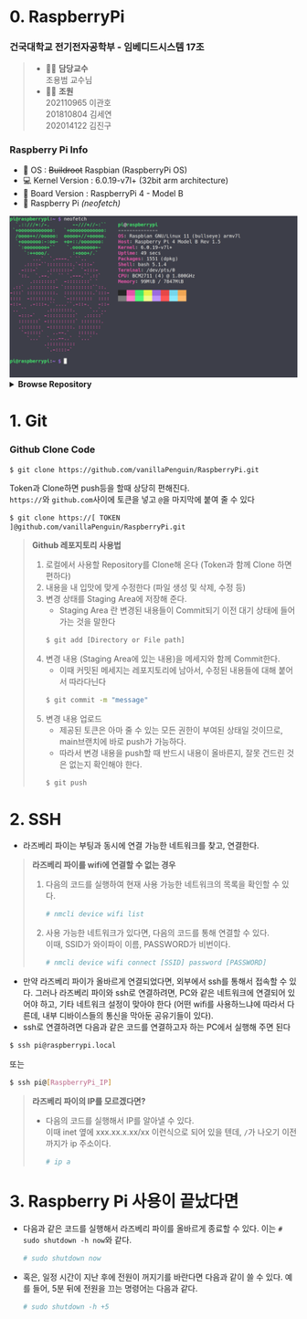 # 0. RaspberryPi
### 건국대학교 전기전자공학부 - 임베디드시스템 17조
> * 🧑‍🏫 **담당교수**  
>   조용범 교수님
> * 👨‍💻 **조원**  
>   202110965 이관호  
>   201810804 김세연  
>   202014122 김진구

### Raspberry Pi Info
- 🔭 OS : ~~Buildroot~~ Raspbian (RaspberryPi OS)  
- 💻 Kernel Version : 6.0.19-v7l+ (32bit arm architecture)  
- 🌱 Board Version : RaspberryPi 4 - Model B    
- 🍓 Raspberry Pi *(neofetch)*  
<div align="center">
<img src=".readme-images/neofetch.png">
</div>

<details>
  <summary>
    <strong>Browse Repository</strong>
  </summary>
  <!DOCTYPE html>
<html>
<head>
 <meta http-equiv="Content-Type" content="text/html; charset=UTF-8">
 <meta name="Author" content="Made by 'tree'">
 <meta name="GENERATOR" content="$Version: $ tree v2.0.2 (c) 1996 - 2022 by Steve Baker, Thomas Moore, Francesc Rocher, Florian Sesser, Kyosuke Tokoro $">
 <title>Directory Tree</title>
</head>
<body>
	<h1>Directory Tree</h1><p>
	<a href=".">.</a><br>
	├── <a href="./BeginnersGuide-4thEd-Eng_v2.pdf">BeginnersGuide-4thEd-Eng_v2.pdf</a><br>
	├── <a href="./Memo/">Memo</a><br>
	│   └── <a href="./Memo/README.md">README.md</a><br>
	├── <a href="./README.md">README.md</a><br>
	├── <a href="./SourceCode/">SourceCode</a><br>
	│   ├── <a href="./SourceCode/CMakeLists.txt">CMakeLists.txt</a><br>
	│   ├── <a href="./SourceCode/Makefile">Makefile</a><br>
	│   ├── <a href="./SourceCode/README.md">README.md</a><br>
	│   ├── <a href="./SourceCode/week07/">week07</a><br>
	│   │   ├── <a href="./SourceCode/week07/button_mmap">button_mmap</a><br>
	│   │   ├── <a href="./SourceCode/week07/button_mmap.c">button_mmap.c</a><br>
	│   │   ├── <a href="./SourceCode/week07/keyboard_mmap">keyboard_mmap</a><br>
	│   │   ├── <a href="./SourceCode/week07/keyboard_mmap.c">keyboard_mmap.c</a><br>
	│   │   ├── <a href="./SourceCode/week07/led_mmap">led_mmap</a><br>
	│   │   └── <a href="./SourceCode/week07/led_mmap.c">led_mmap.c</a><br>
	│   ├── <a href="./SourceCode/week10/">week10</a><br>
	│   │   ├── <a href="./SourceCode/week10/Makefile">Makefile</a><br>
	│   │   ├── <a href="./SourceCode/week10/modules.order">modules.order</a><br>
	│   │   ├── <a href="./SourceCode/week10/Module.symvers">Module.symvers</a><br>
	│   │   ├── <a href="./SourceCode/week10/seg_driver.c">seg_driver.c</a><br>
	│   │   ├── <a href="./SourceCode/week10/seg_driver.ko">seg_driver.ko</a><br>
	│   │   ├── <a href="./SourceCode/week10/seg_driver.mod">seg_driver.mod</a><br>
	│   │   ├── <a href="./SourceCode/week10/seg_driver.mod.c">seg_driver.mod.c</a><br>
	│   │   ├── <a href="./SourceCode/week10/seg_driver.mod.o">seg_driver.mod.o</a><br>
	│   │   ├── <a href="./SourceCode/week10/seg_driver.o">seg_driver.o</a><br>
	│   │   ├── <a href="./SourceCode/week10/seg_example">seg_example</a><br>
	│   │   ├── <a href="./SourceCode/week10/seg_example2">seg_example2</a><br>
	│   │   ├── <a href="./SourceCode/week10/seg_example2.c">seg_example2.c</a><br>
	│   │   ├── <a href="./SourceCode/week10/seg_example.c">seg_example.c</a><br>
	│   │   ├── <a href="./SourceCode/week10/temp/">temp</a><br>
	│   │   │   └── <a href="./SourceCode/week10/temp/Makefile">Makefile</a><br>
	│   │   └── <a href="./SourceCode/week10/test.png">test.png</a><br>
	│   └── <a href="./SourceCode/week11/">week11</a><br>
	│   &nbsp;&nbsp;&nbsp; └── <a href="./SourceCode/week11/opencv_example/">opencv_example</a><br>
	│   &nbsp;&nbsp;&nbsp; &nbsp;&nbsp;&nbsp; ├── <a href="./SourceCode/week11/opencv_example/camera">camera</a><br>
	│   &nbsp;&nbsp;&nbsp; &nbsp;&nbsp;&nbsp; ├── <a href="./SourceCode/week11/opencv_example/camera_example.cpp">camera_example.cpp</a><br>
	│   &nbsp;&nbsp;&nbsp; &nbsp;&nbsp;&nbsp; ├── <a href="./SourceCode/week11/opencv_example/file.h264">file.h264</a><br>
	│   &nbsp;&nbsp;&nbsp; &nbsp;&nbsp;&nbsp; ├── <a href="./SourceCode/week11/opencv_example/gray_example">gray_example</a><br>
	│   &nbsp;&nbsp;&nbsp; &nbsp;&nbsp;&nbsp; ├── <a href="./SourceCode/week11/opencv_example/gray_example.cpp">gray_example.cpp</a><br>
	│   &nbsp;&nbsp;&nbsp; &nbsp;&nbsp;&nbsp; ├── <a href="./SourceCode/week11/opencv_example/gray_image.bmp">gray_image.bmp</a><br>
	│   &nbsp;&nbsp;&nbsp; &nbsp;&nbsp;&nbsp; ├── <a href="./SourceCode/week11/opencv_example/install_cv4.5.1_rasbian.sh">install_cv4.5.1_rasbian.sh</a><br>
	│   &nbsp;&nbsp;&nbsp; &nbsp;&nbsp;&nbsp; ├── <a href="./SourceCode/week11/opencv_example/Lenna.png">Lenna.png</a><br>
	│   &nbsp;&nbsp;&nbsp; &nbsp;&nbsp;&nbsp; ├── <a href="./SourceCode/week11/opencv_example/outcpp01.avi">outcpp01.avi</a><br>
	│   &nbsp;&nbsp;&nbsp; &nbsp;&nbsp;&nbsp; └── <a href="./SourceCode/week11/opencv_example/sample_image.bmp">sample_image.bmp</a><br>
	├── <a href="./test.txt">test.txt</a><br>
	└── <a href="./tree.html">tree.html</a><br>
<br><br><p>

7 directories, 39 files

</p>
</body>
</html>

</details>


# 1. Git

### Github Clone Code
```
$ git clone https://github.com/vanillaPenguin/RaspberryPi.git
```
Token과 Clone하면 push등을 할때 상당히 편해진다.  
`https://`와 `github.com`사이에 토큰을 넣고 `@`을 마지막에 붙여 줄 수 있다
```
$ git clone https://[ TOKEN ]@github.com/vanillaPenguin/RaspberryPi.git
```
> **Github 레포지토리 사용법**
> 1. 로컬에서 사용할 Repository를 Clone해 온다 (Token과 함께 Clone 하면 편하다)
> 2. 내용을 내 입맛에 맞게 수정한다 (파일 생성 및 삭제, 수정 등)
> 3. 변경 상태를 Staging Area에 저장해 준다.
>    * Staging Area 란 변경된 내용들이 Commit되기 이전 대기 상태에 들어가는 것을 말한다
>    ```bash
>    $ git add [Directory or File path]
>    ```
> 4. 변경 내용 (Staging Area에 있는 내용)을 메세지와 함께 Commit한다.
>     * 이때 커밋된 메세지는 레포지토리에 남아서, 수정된 내용들에 대해 붙어서 따라다닌다
>    ```bash
>    $ git commit -m "message"
>    ```
> 5. 변경 내용 업로드
>    * 제공된 토큰은 아마 줄 수 있는 모든 권한이 부여된 상태일 것이므로, main브랜치에 바로 push가 가능하다.
>    * 따라서 변경 내용을 push할 때 반드시 내용이 올바른지, 잘못 건드린 것은 없는지 확인해야 한다.
>    ```bash
>    $ git push
>    ```
>    

# 2. SSH
* 라즈베리 파이는 부팅과 동시에 연결 가능한 네트워크를 찾고, 연결한다.
> **라즈베리 파이를 wifi에 연결할 수 없는 경우**
> 1. 다음의 코드를 실행하여 현재 사용 가능한 네트워크의 목록을 확인할 수 있다.
>    ```bash
>    # nmcli device wifi list
>    ```
> 2. 사용 가능한 네트워크가 있다면, 다음의 코드를 통해 연결할 수 있다.  
>    이때, SSID가 와이파이 이름, PASSWORD가 비번이다.
>    ```bash
>    # nmcli device wifi connect [SSID] password [PASSWORD]
>    ```
>    
* 만약 라즈베리 파이가 올바르게 연결되었다면, 외부에서 ssh를 통해서 접속할 수 있다.
그러나 라즈베리 파이와 ssh로 연결하려면, PC와 같은 네트워크에 연결되어 있어야 하고, 기타 네트워크 설정이 맞아야 한다 (어떤 wifi를 사용하느냐에 따라서 다른데, 내부 디바이스들의 통신을 막아둔 공유기들이 있다).
* ssh로 연결하려면 다음과 같은 코드를 연결하고자 하는 PC에서 실행해 주면 된다
```bash
$ ssh pi@raspberrypi.local
```
또는
```bash
$ ssh pi@[RaspberryPi_IP]
```
> **라즈베리 파이의 IP를 모르겠다면?**
> * 다음의 코드를 실행해서 IP를 알아낼 수 있다.  
>   이때 inet 옆에 xxx.xx.x.xx/xx 이런식으로 되어 있을 텐데, `/`가 나오기 이전까지가 ip 주소이다.
>    ```bash
>    # ip a
>    ```
>    

# 3. Raspberry Pi 사용이 끝났다면
* 다음과 같은 코드를 실행해서 라즈베리 파이를 올바르게 종료할 수 있다.
  이는 `# sudo shutdown -h now`와 같다.
  ```bash
  # sudo shutdown now
  ```  
* 혹은, 일정 시간이 지난 후에 전원이 꺼지기를 바란다면 다음과 같이 쓸 수 있다. 예를 들어, 5분 뒤에 전원을 끄는 명령어는 다음과 같다.
  ```bash
  # sudo shutdown -h +5
  ```
